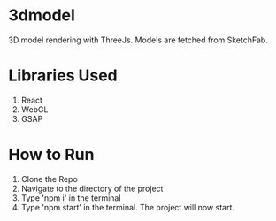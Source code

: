 # 3dmodel
3D model rendering with ThreeJs. Models are fetched from SketchFab.

# Libraries Used
1) React
2) WebGL
3) GSAP

# How to Run
1) Clone the Repo
2) Navigate to the directory of the project
3) Type 'npm i' in the terminal
4) Type 'npm start' in the terminal. The project will now start.


